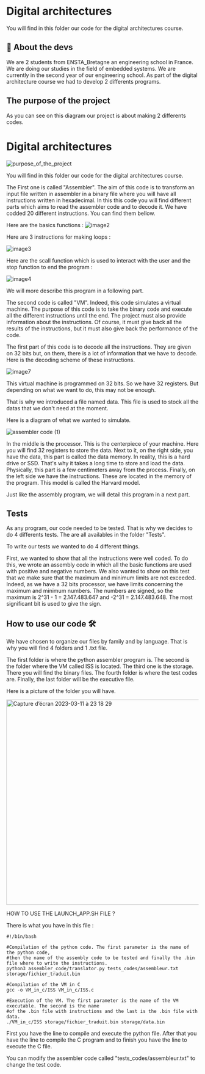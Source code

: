 
# Digital architectures 

You will find in this folder our code for the digital architectures course.



## 🚀 About the devs
We are 2 students from ENSTA_Bretagne an engineering school in France. We are doing our studies in the field of embedded systems. 
We are currently in the second year of our engineering school. 
As part of the digital architecture course we had to develop 2 differents programs.

## The purpose of the project 
As you can see on this diagram our project is about making 2 differents codes. 

# Digital architectures 
![purpose_of_the_project](https://user-images.githubusercontent.com/125263698/224510912-955659fb-e3f1-49f3-8d70-8ab5641d3888.png)

You will find in this folder our code for the digital architectures course.

The First one is called "Assembler". The aim of this code is to transform an input file written in assembler in a binary file where you will have all instructions written in hexadecimal. In this this code you will find different parts which aims to read the assembler code and to decode it. We have codded 20 different instructions. You can find them bellow. 

Here are the basics functions : 
![image2](https://user-images.githubusercontent.com/125263698/224511276-c6e9362f-ebcf-460d-aef0-777b938ee5a9.png)

Here are 3 instructions for making loops : 

![image3](https://user-images.githubusercontent.com/125263698/224511277-c4565f5f-0223-4925-bbc7-4ff685495ed0.png)

Here are the scall function which is used to interact with the user and the stop function to end the program : 

![image4](https://user-images.githubusercontent.com/125263698/224511278-8f476641-614d-4951-bb2b-aa30ca3d9cf7.png)

We will more describe this program in a following part. 

The second code is called "VM". Indeed, this code simulates a virtual machine. The purpose of this code is to take the binary code and execute all the different instructions until the end. The project must also provide information about the instructions. Of course, it must give back all the results of the instructions, but it must also give back the performance of the code.

The first part of this code is to decode all the instructions. They are given on 32 bits but, on them, there is a lot of information that we have to decode. Here is the decoding scheme of these instructions.

![image7](https://user-images.githubusercontent.com/125263698/224511662-dc1c5421-9f48-4ad4-999d-f803331d4e90.png)

This virtual machine is programmed on 32 bits. So we have 32 registers. But depending on what we want to do, this may not be enough.

That is why we introduced a file named data. This file is used to stock all the datas that we don't need at the moment. 

Here is a diagram of what we wanted to simulate. 

![assembler code (1)](https://user-images.githubusercontent.com/125263698/224512144-3921d6fa-396e-4319-bb85-e9abe96faeae.png)


In the middle is the processor. This is the centerpiece of your machine. Here you will find 32 registers to store the data. Next to it, on the right side, you have the data, this part is called the data memory. In reality, this is a hard drive or SSD. That's why it takes a long time to store and load the data. Physically, this part is a few centimeters away from the process. Finally, on the left side we have the instructions. These are located in the memory of the program. This model is called the Harvard model.

Just like the assembly program, we will detail this program in a next part.







## Tests
As any program, our code needed to be tested. That is why we decides to do 4 differents tests. The are all availables in the folder "Tests". 

To write our tests we wanted to do 4 different things. 

First, we wanted to show that all the instructions were well coded. To do this, we wrote an assembly code in which all the basic functions are used with positive and negative numbers. We also wanted to show on this test that we make sure that the maximum and minimum limits are not exceeded. Indeed, as we have a 32 bits processor, we have limits concerning the maximum and minimum numbers. The numbers are signed, so the maximum is 2^31 - 1 = 2.147.483.647 and -2^31 = 2.147.483.648. The most significant bit is used to give the sign.


## How to use our code 🛠️

We have chosen to organize our files by family and by language. That is why you will find 4 folders and 1 .txt file. 

The first folder is where the python assembler program is. The second is the folder where the VM called ISS is located. The third one is the storage. There you will find the binary files. The fourth folder is where the test codes are. Finally, the last folder will be the executive file.

Here is a picture of the folder you will have. 

<img width="538" alt="Capture d’écran 2023-03-11 à 23 18 29" src="https://user-images.githubusercontent.com/125263698/224513872-ebe09ca5-37d7-4fc7-b8e1-ee1a46ea1f84.png">

HOW TO USE THE LAUNCH_APP.SH FILE ? 

There is what you have in this file : 


```console
#!/bin/bash

#Compilation of the python code. The first parameter is the name of the python code, 
#then the name of the assembly code to be tested and finally the .bin file where to write the instructions. 
python3 assembler_code/translator.py tests_codes/assembleur.txt storage/fichier_traduit.bin

#Compilation of the VM in C 
gcc -o VM_in_c/ISS VM_in_c/ISS.c

#Execution of the VM. The first parameter is the name of the VM executable. The second is the name 
#of the .bin file with instructions and the last is the .bin file with data.
./VM_in_c/ISS storage/fichier_traduit.bin storage/data.bin
```

First you have the line to compile and execute the python file. After that you have the line to compile the C program and to finish you have the line to execute the C file. 

You can modify the assembler code called "tests_codes/assembleur.txt" to change the test code. 



